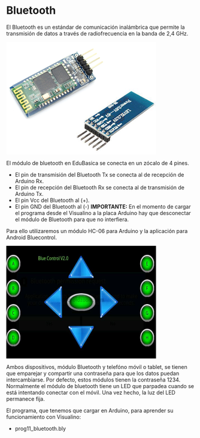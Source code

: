 # Bluetooth
El Bluetooth es un estándar de comunicación inalámbrica que permite la transmisión de datos a través de radiofrecuencia en la banda de 2,4 GHz. 

<a href="" target="_blank"><img width="400" height="300" border="0" align="center" src="img/bluetooth-hc0x.png"/></a>

El módulo de bluetooth en EduBasica se conecta en un zócalo de 4 pines.
-    El pin de transmisión del Bluetooth Tx se conecta al de recepción de Arduino Rx.
-    El pin de recepción del Bluetooth Rx se conecta al de transmisión de Arduino Tx.
-    El pin Vcc del Bluetooth al (+).
-    El pin GND del Bluetooth al (-)
**IMPORTANTE:**
En el momento de cargar el programa desde el Visualino a la placa Arduino hay que desconectar el módulo de Bluetooth para que no interfiera.

Para ello utilizaremos un módulo HC-06 para Arduino y la aplicación para Android Bluecontrol.


<a href="" target="_blank"><img width="400" height="300" border="0" align="center" src="img/blueControl.png"/></a>

Ambos dispositivos, módulo Bluetooth y telefóno móvil o tablet, se tienen que emparejar y compartir una contraseña para que los datos puedan intercambiarse. Por defecto, estos módulos tienen la contraseña 1234. Normalmente el módulo de bluetooth tiene un LED que parpadea cuando se está intentando conectar con el móvil. Una vez hecho, la luz del LED permanece fija.

El programa, que tenemos que cargar en Arduino, para aprender su funcionamiento con Visualino:

- prog11_bluetooth.bly

